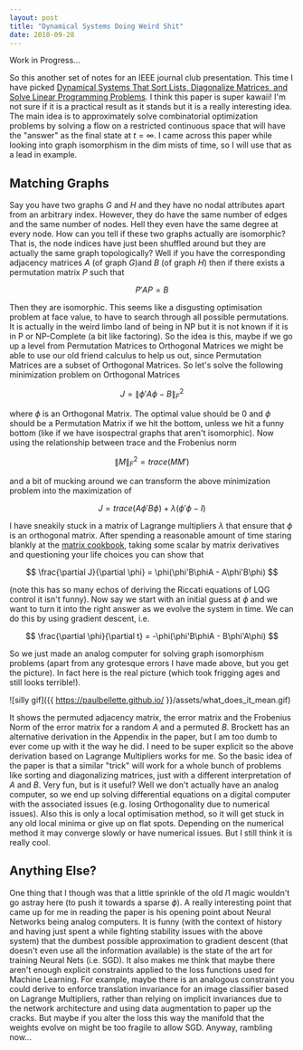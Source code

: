 ```yaml
---
layout: post
title: "Dynamical Systems Doing Weird Shit"
date: 2018-09-28
---
```


Work in Progress...

So this another set of notes for an IEEE journal club presentation. This time I have picked [Dynamical Systems That Sort Lists, Diagonalize Matrices, and Solve Linear Programming Problems](https://ieeexplore.ieee.org/document/194420). I think this paper is super kawaii! I'm not sure if it is a practical result as it stands but it is a really interesting idea. The main idea is to approximately solve combinatorial optimization problems by solving a flow on a restricted continuous space that will have the "answer" as the final state at $t=\infty$. I came across this paper while looking into graph isomorphism in the dim mists of time, so I will use that as a lead in example.

## Matching Graphs

Say you have two graphs $G$ and $H$ and they have no nodal attributes apart from an arbitrary index. However, they do have the same number of edges and the same number of nodes. Hell they even have the same degree at every node. How can you tell if these two graphs actually are isomorphic? That is, the node indices have just been shuffled around but they are actually the same graph topologically? Well if you have the corresponding adjacency matrices $A$ (of graph $G$)and $B$ (of graph $H$) then if there exists a permutation matrix $P$ such that

$$ P'AP = B $$

Then they are isomorphic. This seems like a disgusting optimisation problem at face value, to have to search through all possible permutations. It is actually in the weird limbo land of being in NP but it is not known if it is in P or NP-Complete (a bit like factoring). So the idea is this, maybe if we go up a level from Permutation Matrices to Orthogonal Matrices we might be able to use our old friend calculus to help us out, since Permutation Matrices are a subset of Orthogonal Matrices. So let's solve the following minimization problem on Orthogonal Matrices

$$ J = \lVert \phi'A\phi - B \rVert_{F}^{2} $$

where $\phi$ is an Orthogonal Matrix. The optimal value should be $0$ and $\phi$ should be a Permutation Matrix if we hit the bottom, unless we hit a funny bottom (like if we have isospectral graphs that aren't isomorphic). Now using the relationship between trace and the Frobenius norm

$$ \lVert M \rVert_{F}^{2} = trace(MM') $$

and a bit of mucking around we can transform the above minimization problem into the maximization of

$$ J = trace(A\phi'B\phi) + \lambda (\phi'\phi - I) $$

I have sneakily stuck in a matrix of Lagrange multipliers $\lambda$ that ensure that $\phi$ is an orthogonal matrix. After spending a reasonable amount of time staring blankly at the [matrix cookbook](https://www.math.uwaterloo.ca/~hwolkowi/matrixcookbook.pdf), taking some scalar by matrix derivatives and questioning your life choices you can show that

$$ \frac{\partial J}{\partial \phi} = \phi(\phi'B\phiA - A\phi'B\phi) $$

(note this has so many echos of deriving the Riccati equations of LQG control it isn't funny). Now say we start with an initial guess at $\phi$ and we want to turn it into the right answer as we evolve the system in time. We can do this by using gradient descent, i.e.

$$ \frac{\partial \phi}{\partial t} =  -\phi(\phi'B\phiA - B\phi'A\phi) $$

So we just made an analog computer for solving graph isomorphism problems (apart from any grotesque errors I have made above, but you get the picture). In fact here is the real picture (which took frigging ages and still looks terrible!).

![silly gif]({{ https://paulbellette.github.io/ }}/assets/what_does_it_mean.gif)

It shows the permuted adjacency matrix, the error matrix and the Frobenius Norm of the error matrix for a random $A$ and a permuted $B$. Brockett has an alternative derivation in the Appendix in the paper, but I am too dumb to ever come up with it the way he did. I need to be super explicit so the above derivation based on Lagrange Multipliers works for me. So the basic idea of the paper is that a similar "trick" will work for a whole bunch of problems like sorting and diagonalizing matrices, just with a different interpretation of $A$ and $B$. Very fun, but is it useful? Well we don't actually have an analog computer, so we end up solving differential equations on a digital computer with the associated issues (e.g. losing Orthogonality due to numerical issues). Also this is only a local optimisation method, so it will get stuck in any old local minima or give up on flat spots. Depending on the numerical method it may converge slowly or have numerical issues. But I still think it is really cool.

## Anything Else?

One thing that I though was that a little sprinkle of the old $l1$ magic wouldn't go astray here (to push it towards a sparse $\phi$). A really interesting point that came up for me in reading the paper is his opening point about Neural Networks being analog computers. It is funny (with the context of history and having just spent a while fighting stability issues with the above system) that the dumbest possible approximation to gradient descent (that doesn't even use all the information available) is the state of the art for training Neural Nets (i.e. SGD). It also makes me think that maybe there aren't enough explicit constraints applied to the loss functions used for Machine Learning. For example, maybe there is an analogous constraint you could derive to enforce  translation invariance for an image classifier based on Lagrange Multipliers, rather than relying on implicit invariances due to the network architecture and using data augmentation to paper up the cracks. But maybe if you alter the loss this way the manifold that the weights evolve on might be too fragile to allow SGD. Anyway, rambling now... 